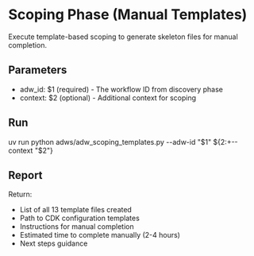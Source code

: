 # Scoping Phase (Manual Templates)

Execute template-based scoping to generate skeleton files for manual completion.

## Parameters

- adw_id: $1 (required) - The workflow ID from discovery phase
- context: $2 (optional) - Additional context for scoping

## Run

uv run python adws/adw_scoping_templates.py --adw-id "$1" ${2:+--context "$2"}

## Report

Return:
- List of all 13 template files created
- Path to CDK configuration templates
- Instructions for manual completion
- Estimated time to complete manually (2-4 hours)
- Next steps guidance
